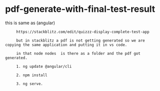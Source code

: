 # pdf-generate-with-final-test-result







this is same as 
         (angular)
         
         https://stackblitz.com/edit/quizzz-display-complete-test-app
         
         but in stackblitz a pdf is not getting generated so we are copying the same application and putting it in vs code.
         
         in that node nodes  is there as a folder and the pdf got generated.
         
         1. ng update @angular/cli
          
         2. npm install
         
         3. ng serve.
